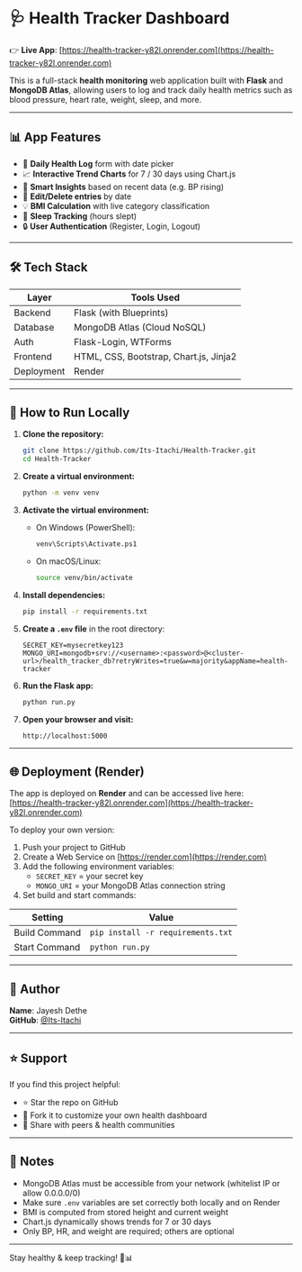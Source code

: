 # 🩺 Health Tracker Dashboard

👉 **Live App**: [https://health-tracker-y82l.onrender.com](https://health-tracker-y82l.onrender.com)

This is a full-stack **health monitoring** web application built with **Flask** and **MongoDB Atlas**, allowing users to log and track daily health metrics such as blood pressure, heart rate, weight, sleep, and more.

---

## 📊 App Features

- 🧾 **Daily Health Log** form with date picker  
- 📈 **Interactive Trend Charts** for 7 / 30 days using Chart.js  
- 🧠 **Smart Insights** based on recent data (e.g. BP rising)  
- 📅 **Edit/Delete entries** by date  
- 💡 **BMI Calculation** with live category classification  
- 🌙 **Sleep Tracking** (hours slept)  
- 🔒 **User Authentication** (Register, Login, Logout)

---

## 🛠 Tech Stack

| Layer      | Tools Used                               |
|------------|------------------------------------------|
| Backend    | Flask (with Blueprints)                  |
| Database   | MongoDB Atlas (Cloud NoSQL)              |
| Auth       | Flask-Login, WTForms                     |
| Frontend   | HTML, CSS, Bootstrap, Chart.js, Jinja2   |
| Deployment | Render                                   |

---

## 🚀 How to Run Locally

1. **Clone the repository:**
    ```bash
    git clone https://github.com/Its-Itachi/Health-Tracker.git
    cd Health-Tracker
    ```

2. **Create a virtual environment:**
    ```bash
    python -m venv venv
    ```

3. **Activate the virtual environment:**

    - On Windows (PowerShell):
      ```bash
      venv\Scripts\Activate.ps1
      ```
    - On macOS/Linux:
      ```bash
      source venv/bin/activate
      ```

4. **Install dependencies:**
    ```bash
    pip install -r requirements.txt
    ```

5. **Create a `.env` file** in the root directory:
    ```
    SECRET_KEY=mysecretkey123
    MONGO_URI=mongodb+srv://<username>:<password>@<cluster-url>/health_tracker_db?retryWrites=true&w=majority&appName=health-tracker
    ```

6. **Run the Flask app:**
    ```bash
    python run.py
    ```

7. **Open your browser and visit:**
    ```
    http://localhost:5000
    ```

---

## 🌐 Deployment (Render)

The app is deployed on **Render** and can be accessed live here:  
[https://health-tracker-y82l.onrender.com](https://health-tracker-y82l.onrender.com)

To deploy your own version:

1. Push your project to GitHub
2. Create a Web Service on [https://render.com](https://render.com)
3. Add the following environment variables:
    - `SECRET_KEY` = your secret key
    - `MONGO_URI` = your MongoDB Atlas connection string
4. Set build and start commands:

| Setting         | Value                            |
|----------------|----------------------------------|
| Build Command  | `pip install -r requirements.txt`|
| Start Command  | `python run.py`                  |

---

## 👤 Author

**Name**: Jayesh Dethe  
**GitHub**: [@Its-Itachi](https://github.com/Its-Itachi)

---

## ⭐ Support

If you find this project helpful:

- ⭐ Star the repo on GitHub  
- 🔄 Fork it to customize your own health dashboard  
- 🧠 Share with peers & health communities

---

## 📝 Notes

- MongoDB Atlas must be accessible from your network (whitelist IP or allow 0.0.0.0/0)
- Make sure `.env` variables are set correctly both locally and on Render
- BMI is computed from stored height and current weight
- Chart.js dynamically shows trends for 7 or 30 days
- Only BP, HR, and weight are required; others are optional

---

Stay healthy & keep tracking! 💪📊
